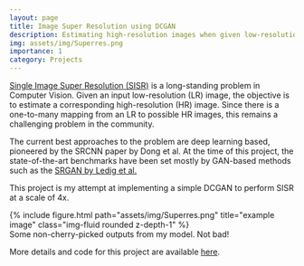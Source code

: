 ```yaml
---
layout: page
title: Image Super Resolution using DCGAN
description: Estimating high-resolution images when given low-resolution images as input.
img: assets/img/Superres.png
importance: 1
category: Projects
---
```


<a href="https://paperswithcode.com/task/image-super-resolution">Single Image Super Resolution (SISR)</a> is a long-standing problem in Computer Vision. Given an input low-resolution (LR) image, the objective is to estimate a corresponding high-resolution (HR) image. Since there is a one-to-many mapping from an LR to possible HR images, this remains a challenging problem in the community.

The current best approaches to the problem are deep learning based, pioneered by the SRCNN paper by Dong et al. At the time of this project, the state-of-the-art benchmarks have been set mostly by GAN-based methods such as the <a href="https://openaccess.thecvf.com/content_cvpr_2017/papers/Ledig_Photo-Realistic_Single_Image_CVPR_2017_paper.pdf">SRGAN by Ledig et al.</a>

This project is my attempt at implementing a simple DCGAN to perform SISR at a scale of 4x.

<div class="row">
    <div class="col-sm mt-3 mt-md-0">
        {% include figure.html path="assets/img/Superres.png" title="example image" class="img-fluid rounded z-depth-1" %}
    </div>
</div>
<div class="caption">
    Some non-cherry-picked outputs from my model. Not bad!
</div>


More details and code for this project are available <a href="https://github.com/md-hassan/Machine-Learning-Portfolio/tree/master/Image%20Super%20Resolution%20with%20DCGAN">here</a>.